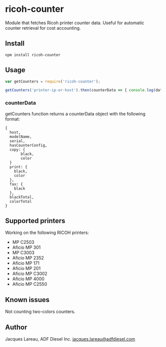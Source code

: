# ricoh-counter

Module that fetches Ricoh printer counter data. Useful for automatic counter retrieval for cost accounting.

## Install

```
npm install ricoh-counter
```

## Usage

```javascript
var getCounters = require('ricoh-counter');

getCounters('printer-ip-or-host').then(counterData => { console.log(data); })
```

### counterData

getCounters function returns a counterData object with the following format:

```
{
  host,
  modelName,
  serial,
  hasCounterConfig,
  copy: {
       black,
       color
  }
  print: {
    black,
    color
  },
  fax: {
    black
  },
  blackTotal,
  colorTotal
}
```

## Supported printers

Working on the following RICOH printers:

* MP C2503
* Aficio MP 301
* MP C3003
* Aficio MP 2352
* Aficio MP 171
* Aficio MP 201
* Aficio MP C3002
* Aficio MP 4000
* Aficio MP C2550

## Known issues

Not counting two-colors counters.

## Author

Jacques Lareau, ADF Diesel Inc. <jacques.lareau@adfdiesel.com>